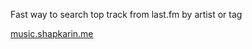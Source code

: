 Fast way to search top track from last.fm by artist or tag

[music.shapkarin.me](http://music.shapkarin.me)
